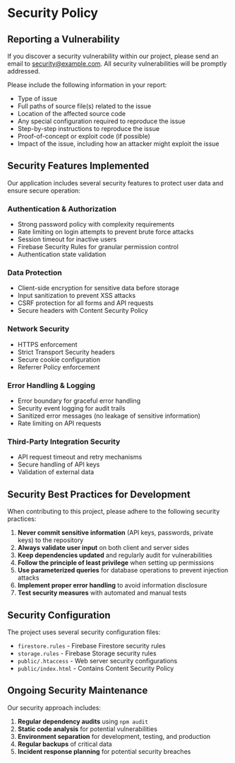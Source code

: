 # Security Policy

## Reporting a Vulnerability

If you discover a security vulnerability within our project, please send an email to security@example.com. All security vulnerabilities will be promptly addressed.

Please include the following information in your report:

- Type of issue
- Full paths of source file(s) related to the issue
- Location of the affected source code
- Any special configuration required to reproduce the issue
- Step-by-step instructions to reproduce the issue
- Proof-of-concept or exploit code (if possible)
- Impact of the issue, including how an attacker might exploit the issue

## Security Features Implemented

Our application includes several security features to protect user data and ensure secure operation:

### Authentication & Authorization

- Strong password policy with complexity requirements
- Rate limiting on login attempts to prevent brute force attacks
- Session timeout for inactive users
- Firebase Security Rules for granular permission control
- Authentication state validation

### Data Protection

- Client-side encryption for sensitive data before storage
- Input sanitization to prevent XSS attacks
- CSRF protection for all forms and API requests
- Secure headers with Content Security Policy

### Network Security

- HTTPS enforcement
- Strict Transport Security headers
- Secure cookie configuration
- Referrer Policy enforcement

### Error Handling & Logging

- Error boundary for graceful error handling
- Security event logging for audit trails
- Sanitized error messages (no leakage of sensitive information)
- Rate limiting on API requests

### Third-Party Integration Security

- API request timeout and retry mechanisms
- Secure handling of API keys
- Validation of external data

## Security Best Practices for Development

When contributing to this project, please adhere to the following security practices:

1. **Never commit sensitive information** (API keys, passwords, private keys) to the repository
2. **Always validate user input** on both client and server sides
3. **Keep dependencies updated** and regularly audit for vulnerabilities
4. **Follow the principle of least privilege** when setting up permissions
5. **Use parameterized queries** for database operations to prevent injection attacks
6. **Implement proper error handling** to avoid information disclosure
7. **Test security measures** with automated and manual tests

## Security Configuration

The project uses several security configuration files:

- `firestore.rules` - Firebase Firestore security rules
- `storage.rules` - Firebase Storage security rules
- `public/.htaccess` - Web server security configurations
- `public/index.html` - Contains Content Security Policy

## Ongoing Security Maintenance

Our security approach includes:

1. **Regular dependency audits** using `npm audit`
2. **Static code analysis** for potential vulnerabilities
3. **Environment separation** for development, testing, and production
4. **Regular backups** of critical data
5. **Incident response planning** for potential security breaches 